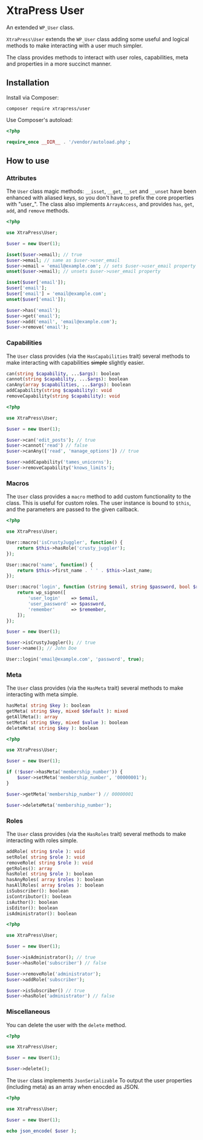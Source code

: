 # XtraPress User

An extended `WP_User` class.

`XtraPress\User` extends the `WP_User` class adding some useful and logical methods to make interacting with a user much simpler.

The class provides methods to interact with user roles, capabilities, meta and properties in a more succinct manner.

## Installation

Install via Composer:

```
composer require xtrapress/user
```

Use Composer's autoload:

```php
<?php

require_once __DIR__ . '/vendor/autoload.php';
```

## How to use

### Attributes

The `User` class magic methods: `__isset`, `__get`, `__set` and `__unset` have been enhanced with aliased keys, so you don't have to prefix the core properties with "user\_". The class also implements `ArrayAccess`, and provides `has`, `get`, `add`, and `remove` methods.

```php
<?php

use XtraPress\User;

$user = new User(1);

isset($user->email); // true
$user->email; // same as $user->user_email
$user->email = 'email@example.com'; // sets $user->user_email property
unset($user->email); // unsets $user->user_email property

isset($user['email']);
$user['email'];
$user['email'] = 'email@example.com';
unset($user['email']);

$user->has('email');
$user->get('email');
$user->add('email', 'email@example.com');
$user->remove('email');

```

### Capabilities

The `User` class provides (via the `HasCapabilities` trait) several methods to make interacting with capabilities ~~simple~~ slightly easier.

```php
can(string $capability, ...$args): boolean
cannot(string $capability, ...$args): boolean
canAny(array $capabilities, ...$args): boolean
addCapability(string $capability): void
removeCapability(string $capability): void
```

```php
<?php

use XtraPress\User;

$user = new User(1);

$user->can('edit_posts'); // true
$user->cannot('read') // false
$user->canAny(['read', 'manage_options']) // true

$user->addCapability('tames_unicorns');
$user->removeCapability('knows_limits');
```

### Macros

The `User` class provides a `macro` method to add custom functionality to the class. This is useful for custom roles. The user instance is bound to `$this`, and the parameters are passed to the given callback.

```php
<?php

use XtraPress\User;

User::macro('isCrustyJuggler', function() {
    return $this->hasRole('crusty_juggler');
});

User::macro('name', function() {
    return $this->first_name . ' ' . $this->last_name;
});

User::macro('login', function (string $email, string $password, bool $remember = false) {
    return wp_signon([
        'user_login'    => $email,
        'user_password' => $password,
        'remember'      => $remember,
    ]);
});

$user = new User(1);

$user->isCrustyJuggler(); // true
$user->name(); // John Doe

User::login('email@example.com', 'password', true);
```

### Meta

The `User` class provides (via the `HasMeta` trait) several methods to make interacting with meta simple.

```php
hasMeta( string $key ): boolean
getMeta( string $key, mixed $default ): mixed
getAllMeta(): array
setMeta( string $key, mixed $value ): boolean
deleteMeta( string $key ): boolean
```

```php
<?php

use XtraPress\User;

$user = new User(1);

if (!$user->hasMeta('membership_number')) {
    $user->setMeta('membership_number', '00000001');
}

$user->getMeta('membership_number') // 00000001

$user->deleteMeta('membership_number');
```

### Roles

The `User` class provides (via the `HasRoles` trait) several methods to make interacting with roles simple.

```php
addRole( string $role ): void
setRole( string $role ): void
removeRole( string $role ): void
getRoles(): array
hasRole( string $role ): boolean
hasAnyRoles( array $roles ): boolean
hasAllRoles( array $roles ): boolean
isSubscriber(): boolean
isContributor(): boolean
isAuthor(): boolean
isEditor(): boolean
isAdministrator(): boolean
```

```php
<?php

use XtraPress\User;

$user = new User(1);

$user->isAdministrator(); // true
$user->hasRole('subscriber') // false

$user->removeRole('administrator');
$user->addRole('subscriber');

$user->isSubscriber() // true
$user->hasRole('administrator') // false
```

### Miscellaneous

You can delete the user with the `delete` method.

```php
<?php

use XtraPress\User;

$user = new User(1);

$user->delete();
```

The `User` class implements `JsonSerializable` To output the user properties (including meta) as an array when enocded as JSON.

```php
<?php

use XtraPress\User;

$user = new User(1);

echo json_encode( $user );
```
